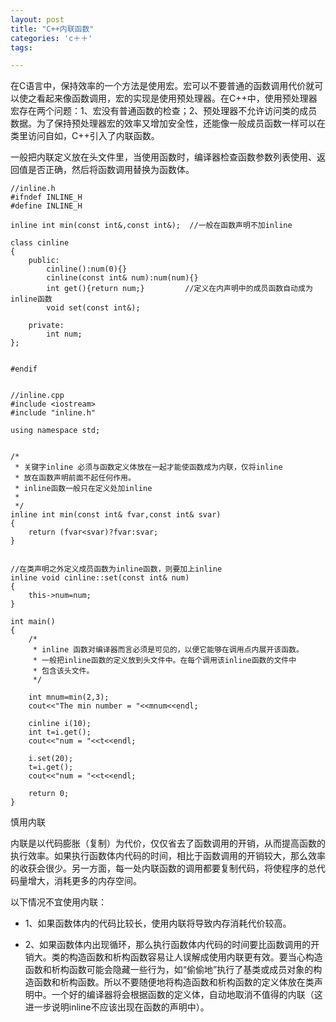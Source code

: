```yaml
---
layout: post
title: "C++内联函数"
categories: 'c＋＋'
tags:

---
```


在C语言中，保持效率的一个方法是使用宏。宏可以不要普通的函数调用代价就可以使之看起来像函数调用，宏的实现是使用预处理器。在C++中，使用预处理器宏存在两个问题：1、宏没有普通函数的检查；2、预处理器不允许访问类的成员数据。为了保持预处理器宏的效率又增加安全性，还能像一般成员函数一样可以在类里访问自如，C++引入了内联函数。

一般把内联定义放在头文件里，当使用函数时，编译器检查函数参数列表使用、返回值是否正确，然后将函数调用替换为函数体。


	//inline.h
	#ifndef INLINE_H
	#define INLINE_H

    inline int min(const int&,const int&);  //一般在函数声明不加inline

    class cinline
    {
        public:
            cinline():num(0){}
            cinline(const int& num):num(num){}
            int get(){return num;}         //定义在内声明中的成员函数自动成为inline函数
            void set(const int&);

        private:
            int num;
    };


	#endif


	//inline.cpp
	#include <iostream>
	#include "inline.h"

    using namespace std;


    /*
     * 关键字inline 必须与函数定义体放在一起才能使函数成为内联，仅将inline 
     * 放在函数声明前面不起任何作用。
     * inline函数一般只在定义处加inline
     *
     */
    inline int min(const int& fvar,const int& svar)
    {
        return (fvar<svar)?fvar:svar;
    }


    //在类声明之外定义成员函数为inline函数，则要加上inline
    inline void cinline::set(const int& num)
    {
        this->num=num;
    }

    int main()
    {
        /*
         * inline 函数对编译器而言必须是可见的，以便它能够在调用点内展开该函数。
         * 一般把inline函数的定义放到头文件中。在每个调用该inline函数的文件中
         * 包含该头文件。
         */ 

        int mnum=min(2,3);
        cout<<"The min number = "<<mnum<<endl;

        cinline i(10);
        int t=i.get();
        cout<<"num = "<<t<<endl;

        i.set(20);
        t=i.get();
        cout<<"num = "<<t<<endl;

        return 0;
    }


慎用内联

内联是以代码膨胀（复制）为代价，仅仅省去了函数调用的开销，从而提高函数的执行效率。如果执行函数体内代码的时间，相比于函数调用的开销较大，那么效率的收获会很少。另一方面，每一处内联函数的调用都要复制代码，将使程序的总代码量增大，消耗更多的内存空间。

以下情况不宜使用内联：

* 1、如果函数体内的代码比较长，使用内联将导致内存消耗代价较高。

* 2、如果函数体内出现循环，那么执行函数体内代码的时间要比函数调用的开销大。类的构造函数和析构函数容易让人误解成使用内联更有效。要当心构造函数和析构函数可能会隐藏一些行为，如“偷偷地”执行了基类或成员对象的构造函数和析构函数。所以不要随便地将构造函数和析构函数的定义体放在类声明中。一个好的编译器将会根据函数的定义体，自动地取消不值得的内联（这进一步说明inline不应该出现在函数的声明中）。